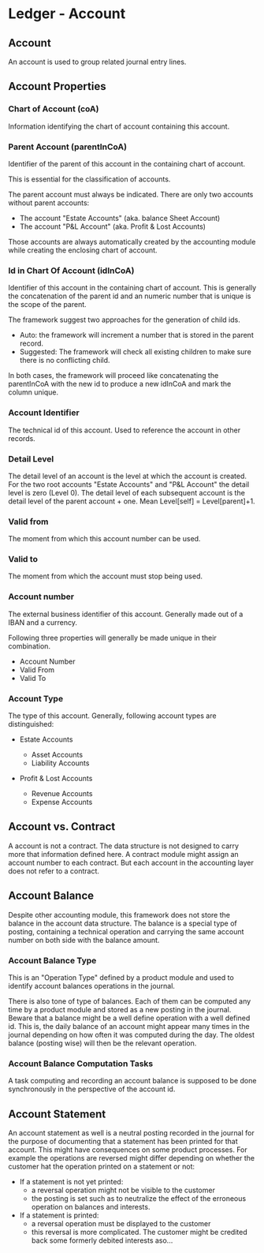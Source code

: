 # Ledger - Account

## Account

An account is used to group related journal entry lines.

## Account Properties

### Chart of Account (coA)

Information identifying the chart of account containing this account.

### Parent Account (parentInCoA)

Identifier of the parent of this account in the containing chart of account.

This is essential for the classification of accounts. 

The parent account must always be indicated. There are only two accounts without parent accounts:
- The account "Estate Accounts" (aka. balance Sheet Account)
- The account "P&L Account" (aka. Profit & Lost Accounts)

Those accounts are always automatically created by the accounting module while creating the enclosing chart of account.

### Id in Chart Of Account (idInCoA)

Identifier of this account in the containing chart of account. This is generally the concatenation of the parent id and an numeric number that is unique is the scope of the parent.

The framework suggest two approaches for the generation of child ids.
- Auto: the framework will increment a number that is stored in the parent record.
- Suggested: The framework will check all existing children to make sure there is no conflicting child. 

In both cases, the framework will proceed like concatenating the parentInCoA with the new id to produce a new idInCoA and mark the column unique.

### Account Identifier

The technical id of this account. Used to reference the account in other records. 

### Detail Level

The detail level of an account is the level at which the account is created. For the two root accounts "Estate Accounts" and "P&L Account" the detail level is zero (Level 0). The detail level of each subsequent account is the detail level of the parent account + one. Mean Level[self] = Level[parent]+1.


### Valid from

The moment from which this account number can be used.

### Valid to

The moment from which the account must stop being used.

### Account number

The external business identifier of this account. Generally made out of a IBAN and a currency. 

Following three properties will generally be made unique in their combination.
- Account Number
- Valid From
- Valid To

### Account Type

The type of this account. Generally, following account types are distinguished:

- Estate Accounts
  - Asset Accounts
  - Liability Accounts

- Profit & Lost Accounts
  - Revenue Accounts
  - Expense Accounts

## Account vs. Contract

A account is not a contract. The data structure is not designed to carry more that information defined here. A contract module might assign an account number to each contract. But each account in the accounting layer does not refer to a contract. 

## Account Balance

Despite other accounting module, this framework does not store the balance in the account data structure. The balance is a special type of posting, containing a technical operation and carrying the same account number on both side with the balance amount.

### Account Balance Type

This is an "Operation Type" defined by a product module and used to identify account balances operations in the journal.

There is also tone of type of balances. Each of them can be computed any time by a product module and stored as a new posting in the journal. Beware that a balance might be a well define operation with a well defined id. This is, the daily balance of an account might appear many times in the journal depending on how often it was computed during the day. The oldest balance (posting wise) will then be the relevant operation.

### Account Balance Computation Tasks

A task computing and recording an account balance is supposed to be done synchronously in the perspective of the account id.


## Account Statement

An account statement as well is a neutral posting recorded in the journal for the purpose of documenting that a statement has been printed for that account. This might have consequences on some product processes. For example the operations are reversed might differ depending on whether the customer hat the operation printed on a statement or not:

- If a statement is not yet printed:
  - a reversal operation might not be visible to the customer
  - the posting is set such as to neutralize the effect of the erroneous operation on balances and interests. 
- If a statement is printed:
  - a reversal operation must be displayed to the customer
  - this reversal is more complicated. The customer might be credited back some formerly debited interests aso...


